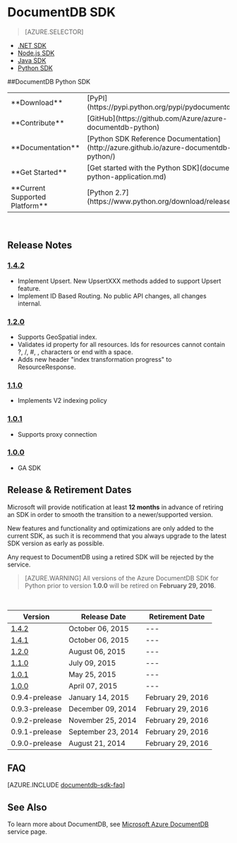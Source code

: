 <properties 
	pageTitle="DocumentDB Python SDK | Microsoft Azure" 
	description="Learn all about the Python SDK including release dates, retirement dates, and changes made between each version of the DocumentDB Python SDK." 
	services="documentdb" 
	documentationCenter="python" 
	authors="ryancrawcour" 
	manager="jhubbard" 
	editor="cgronlun"/>

<tags 
	ms.service="documentdb" 
	ms.workload="data-services" 
	ms.tgt_pltfrm="na" 
	ms.devlang="python" 
	ms.topic="article" 
	ms.date="11/16/2015" 
	ms.author="ryancraw"/>

# DocumentDB SDK

> [AZURE.SELECTOR]
- [.NET SDK](documentdb-sdk-dotnet.md)
- [Node.js SDK](documentdb-sdk-node.md)
- [Java SDK](documentdb-sdk-java.md)
- [Python SDK](documentdb-sdk-python.md)

##DocumentDB Python SDK

<table>
<tr><td>**Download**</td><td>[PyPI](https://pypi.python.org/pypi/pydocumentdb)</td></tr>
<tr><td>**Contribute**</td><td>[GitHub](https://github.com/Azure/azure-documentdb-python)</td></tr>
<tr><td>**Documentation**</td><td>[Python SDK Reference Documentation](http://azure.github.io/azure-documentdb-python/)</td></tr>
<tr><td>**Get Started**</td><td>[Get started with the Python SDK](documentdb-python-application.md)</td></tr>
<tr><td>**Current Supported Platform**</td><td>[Python 2.7](https://www.python.org/download/releases/2.7/)</td></tr>
</table></br>

## Release Notes

### <a name="1.4.2"/>[1.4.2](https://pypi.python.org/pypi/pydocumentdb/1.4.2)
- Implement Upsert. New UpsertXXX methods added to support Upsert feature.
- Implement ID Based Routing. No public API changes, all changes internal.

### <a name="1.2.0"/>[1.2.0](https://pypi.python.org/pypi/pydocumentdb/1.2.0)
- Supports GeoSpatial index.
- Validates id property for all resources. Ids for resources cannot contain ?, /, #, \, characters or end with a space.
- Adds new header "index transformation progress" to ResourceResponse.

### <a name="1.1.0"/>[1.1.0](https://pypi.python.org/pypi/pydocumentdb/1.1.0)
- Implements V2 indexing policy

### <a name="1.0.1"/>[1.0.1](https://pypi.python.org/pypi/pydocumentdb/1.0.1)
- Supports proxy connection

### <a name="1.0.0"/>[1.0.0](https://pypi.python.org/pypi/pydocumentdb/1.0.0)
- GA SDK

## Release & Retirement Dates
Microsoft will provide notification at least **12 months** in advance of retiring an SDK in order to smooth the transition to a newer/supported version.

New features and functionality and optimizations are only added to the current SDK, as such it is  recommend that you always upgrade to the latest SDK version as early as possible. 

Any request to DocumentDB using a retired SDK will be rejected by the service.

> [AZURE.WARNING]
All versions of the Azure DocumentDB SDK for Python prior to version **1.0.0** will be retired on **February 29, 2016**. 

<br/>

| Version | Release Date | Retirement Date 
| ---	  | ---	         | ---
| [1.4.2](#1.4.2) | October 06, 2015 |---
| [1.4.1](#1.4.1) | October 06, 2015 |---
| [1.2.0](#1.2.0) | August 06, 2015 |---
| [1.1.0](#1.1.0) | July 09, 2015 |---
| [1.0.1](#1.0.1) | May 25, 2015 |---
| [1.0.0](#1.0.0) | April 07, 2015 |---
| 0.9.4-prelease | January 14, 2015 | February 29, 2016
| 0.9.3-prelease | December 09, 2014 | February 29, 2016
| 0.9.2-prelease | November 25, 2014 | February 29, 2016
| 0.9.1-prelease | September 23, 2014 | February 29, 2016
| 0.9.0-prelease | August 21, 2014 | February 29, 2016

## FAQ
[AZURE.INCLUDE [documentdb-sdk-faq](../../includes/documentdb-sdk-faq.md)]

## See Also

To learn more about DocumentDB, see [Microsoft Azure DocumentDB](https://azure.microsoft.com/services/documentdb/) service page. 

